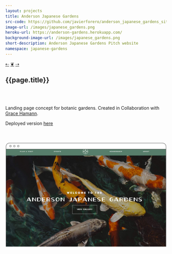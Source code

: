 ```yaml
---
layout: projects
title: Anderson Japanese Gardens
src-code: https://github.com/javierforero/anderson_japanese_gardens_site
image-url: /images/japanese_gardens.png
heroku-url: https://anderson-gardens.herokuapp.com/
background-image-url: /images/japanese_gardens.png
short-description: Anderson Japanese Gardens Pitch website
namespace: japanese-gardens
---
```

<div class="project__nav">
  <a href="/projects/3-meltedradio.html" class="prev">&#x21E0;</a>
  <a href="/" class="home">&#10086;</a>
  <a href="/projects/5-chatme.html" class="next">&#x21E2;</a>  
</div>
<div class="project__left">
  <div class="project__left__text">
    <h2 class="project__title">{{page.title}}</h2>
    <br>
    <br>
    <p>Landing page concept for botanic gardens. Created in Collaboration with <a href="http://gracemichiko.com/" target="_blank">Grace Hamann</a>.</p>
    <p>Deployed version <a href="https://anderson-gardens.herokuapp.com/" target="_blank">here</a></p>
    <br>
    <br>
  </div>
  <div class="project__imgs">
    <img src="/images/anderson_japanesa_web.jpg" />
  </div>  
</div>
